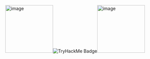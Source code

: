 <img width="150" alt="image"  src="https://github.com/user-attachments/assets/3d6482f4-cf6f-435d-8ad2-573ce242469f" />![TryHackMe Badge](https://tryhackme-badges.s3.amazonaws.com/Call4fire23.png)<img width="150" alt="image"  src="https://github.com/user-attachments/assets/3d6482f4-cf6f-435d-8ad2-573ce242469f" />



<!--
**Call4fire23/Call4fire23** is a ✨ _special_ ✨ repository because its `README.md` (this file) appears on your GitHub profile.

Here are some ideas to get you started:

- 🔭 I’m currently working on ...
- 🌱 I’m currently learning ...
- 👯 I’m looking to collaborate on ...
- 🤔 I’m looking for help with ...
- 💬 Ask me about ...
- 📫 How to reach me: ...
- 😄 Pronouns: ...
- ⚡ Fun fact: ...
-->
